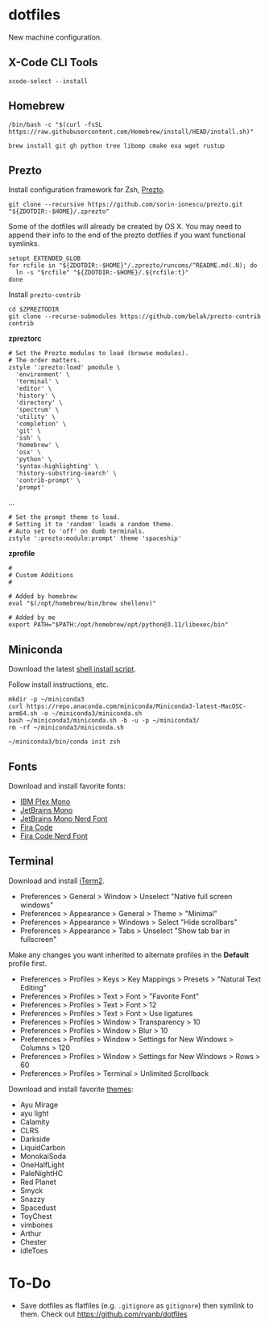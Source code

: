 # dotfiles

New machine configuration.

## X-Code CLI Tools

```shell
xcode-select --install
```

## Homebrew

```shell
/bin/bash -c "$(curl -fsSL https://raw.githubusercontent.com/Homebrew/install/HEAD/install.sh)"

brew install git gh python tree libomp cmake exa wget rustup
```

## Prezto

Install configuration framework for Zsh, [Prezto](https://github.com/sorin-ionescu/prezto).

```shell
git clone --recursive https://github.com/sorin-ionescu/prezto.git "${ZDOTDIR:-$HOME}/.zprezto"
```

Some of the dotfiles will already be created by OS X. 
You may need to append their info to the end of the prezto dotfiles if you want functional symlinks.

```shell
setopt EXTENDED_GLOB
for rcfile in "${ZDOTDIR:-$HOME}"/.zprezto/runcoms/^README.md(.N); do
  ln -s "$rcfile" "${ZDOTDIR:-$HOME}/.${rcfile:t}"
done
```

Install `prezto-contrib`
```shell
cd $ZPREZTODIR
git clone --recurse-submodules https://github.com/belak/prezto-contrib contrib
```

**zpreztorc**
```shell
# Set the Prezto modules to load (browse modules).
# The order matters.
zstyle ':prezto:load' pmodule \
  'environment' \
  'terminal' \
  'editor' \
  'history' \
  'directory' \
  'spectrum' \
  'utility' \
  'completion' \
  'git' \
  'ssh' \
  'homebrew' \
  'osx' \
  'python' \
  'syntax-highlighting' \
  'history-substring-search' \
  'contrib-prompt' \
  'prompt'
```
...
```shell
# Set the prompt theme to load.
# Setting it to 'random' loads a random theme.
# Auto set to 'off' on dumb terminals.
zstyle ':prezto:module:prompt' theme 'spaceship'
```

**zprofile**
```shell
#
# Custom Additions
#

# Added by homebrew
eval "$(/opt/homebrew/bin/brew shellenv)"

# Added by me
export PATH="$PATH:/opt/homebrew/opt/python@3.11/libexec/bin"
```

## Miniconda

Download the latest [shell install script](https://repo.anaconda.com/miniconda/Miniconda3-latest-MacOSX-arm64.sh).

Follow install instructions, etc.

```shell
mkdir -p ~/miniconda3
curl https://repo.anaconda.com/miniconda/Miniconda3-latest-MacOSC-arm64.sh -o ~/miniconda3/miniconda.sh
bash ~/miniconda3/miniconda.sh -b -u -p ~/miniconda3/
rm -rf ~/miniconda3/miniconda.sh

~/miniconda3/bin/conda init zsh
```

## Fonts

Download and install favorite fonts:
* [IBM Plex Mono](https://fonts.google.com/specimen/IBM+Plex+Mono)
* [JetBrains Mono](https://fonts.google.com/specimen/JetBrains+Mono)
* [JetBrains Mono Nerd Font](https://github.com/ryanoasis/nerd-fonts/releases/download/v3.1.1/JetBrainsMono.zip)
* [Fira Code](https://fonts.google.com/specimen/Fira+Code)
* [Fira Code Nerd Font](https://github.com/ryanoasis/nerd-fonts/releases/download/v3.1.1/FiraCode.zip)

## Terminal

Download and install [iTerm2](https://iterm2.com/).

* Preferences > General > Window > Unselect "Native full screen windows"
* Preferences > Appearance > General > Theme > "Minimal"
* Preferences > Appearance > Windows > Select "Hide scrollbars"
* Preferences > Appearance > Tabs > Unselect "Show tab bar in fullscreen"

Make any changes you want inherited to alternate profiles in the **Default** profile first.
* Preferences > Profiles > Keys > Key Mappings > Presets > "Natural Text Editing"
* Preferences > Profiles > Text > Font > "Favorite Font"
* Preferences > Profiles > Text > Font > 12
* Preferences > Profiles > Text > Font > Use ligatures
* Preferences > Profiles > Window > Transparency > 10 
* Preferences > Profiles > Window > Blur > 10
* Preferences > Profiles > Window > Settings for New Windows > Columns > 120
* Preferences > Profiles > Window > Settings for New Windows > Rows > 60
* Preferences > Profiles > Terminal > Unlimited Scrollback

Download and install favorite [themes](https://iterm2colorschemes.com/):
* Ayu Mirage
* ayu light
* Calamity
* CLRS
* Darkside
* LiquidCarbon
* MonokaiSoda
* OneHalfLight
* PaleNightHC
* Red Planet
* Smyck
* Snazzy
* Spacedust
* ToyChest
* vimbones
* Arthur
* Chester
* idleToes

# To-Do

* Save dotfiles as flatfiles (e.g. `.gitignore` as `gitignore`) then symlink to them. Check out https://github.com/ryanb/dotfiles
